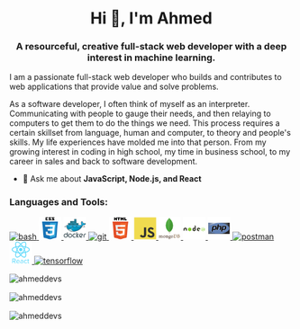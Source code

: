 <h1 align="center">Hi 👋, I'm Ahmed</h1>
<h3 align="center">A resourceful, creative full-stack web developer with a deep interest in machine learning.</h3>
<p>I am a passionate full-stack web developer who builds and contributes to web applications that provide value and solve problems. 


As a software developer, I often think of myself as an interpreter. Communicating with people to gauge their needs, and then relaying to computers to get them to do the things we need. This process requires a certain skillset from language, human and computer, to theory and people's skills. My life experiences have molded me into that person. From my growing interest in coding in high school, my time in business school, to my career in sales and back to software development.</p>

<!-- - 👨‍💻 Some of my projects are available at [ahmedtechs.netlify.app](ahmedtechs.netlify.app) -->

- 💬 Ask me about **JavaScript, Node.js, and React**

  
  
<!-- <h3 align="left">Connect with me:</h3> -->
<p align="left">
</p>

<h3 align="left">Languages and Tools:</h3>
<p align="left"> <a href="https://www.gnu.org/software/bash/" target="_blank" rel="noreferrer"> <img src="https://www.vectorlogo.zone/logos/gnu_bash/gnu_bash-icon.svg" alt="bash" width="40" height="40"/> </a> <a href="https://www.w3schools.com/css/" target="_blank" rel="noreferrer"> <img src="https://raw.githubusercontent.com/devicons/devicon/master/icons/css3/css3-original-wordmark.svg" alt="css3" width="40" height="40"/> </a> <a href="https://www.docker.com/" target="_blank" rel="noreferrer"> <img src="https://raw.githubusercontent.com/devicons/devicon/master/icons/docker/docker-original-wordmark.svg" alt="docker" width="40" height="40"/> </a> <a href="https://git-scm.com/" target="_blank" rel="noreferrer"> <img src="https://www.vectorlogo.zone/logos/git-scm/git-scm-icon.svg" alt="git" width="40" height="40"/> </a> <a href="https://www.w3.org/html/" target="_blank" rel="noreferrer"> <img src="https://raw.githubusercontent.com/devicons/devicon/master/icons/html5/html5-original-wordmark.svg" alt="html5" width="40" height="40"/> </a> <a href="https://developer.mozilla.org/en-US/docs/Web/JavaScript" target="_blank" rel="noreferrer"> <img src="https://raw.githubusercontent.com/devicons/devicon/master/icons/javascript/javascript-original.svg" alt="javascript" width="40" height="40"/> </a> <a href="https://www.mongodb.com/" target="_blank" rel="noreferrer"> <img src="https://raw.githubusercontent.com/devicons/devicon/master/icons/mongodb/mongodb-original-wordmark.svg" alt="mongodb" width="40" height="40"/> </a> <a href="https://nodejs.org" target="_blank" rel="noreferrer"> <img src="https://raw.githubusercontent.com/devicons/devicon/master/icons/nodejs/nodejs-original-wordmark.svg" alt="nodejs" width="40" height="40"/> </a> <a href="https://www.php.net" target="_blank" rel="noreferrer"> <img src="https://raw.githubusercontent.com/devicons/devicon/master/icons/php/php-original.svg" alt="php" width="40" height="40"/> </a> <a href="https://postman.com" target="_blank" rel="noreferrer"> <img src="https://www.vectorlogo.zone/logos/getpostman/getpostman-icon.svg" alt="postman" width="40" height="40"/> </a> <a href="https://reactjs.org/" target="_blank" rel="noreferrer"> <img src="https://raw.githubusercontent.com/devicons/devicon/master/icons/react/react-original-wordmark.svg" alt="react" width="40" height="40"/> </a> <a href="https://www.tensorflow.org" target="_blank" rel="noreferrer"> <img src="https://www.vectorlogo.zone/logos/tensorflow/tensorflow-icon.svg" alt="tensorflow" width="40" height="40"/> </a> </p>

<p><img align="center" src="https://github-readme-stats.vercel.app/api/top-langs?username=ahmeddevs&show_icons=true&locale=en&layout=compact&theme=radical" alt="ahmeddevs" /></p> 

<p><img align="center" src="https://github-readme-stats.vercel.app/api?username=ahmedDevs&show_icons=true&theme=radical" alt="ahmeddevs" /></p>
<!-- ![Ahmed's GitHub stats](https://github-readme-stats.vercel.app/api?username=ahmedDevs&show_icons=true&theme=radical) -->

<p><img align="center" src="https://github-readme-streak-stats.herokuapp.com/?user=ahmeddevs&theme=radical" alt="ahmeddevs" /></p>
 
<!-- <img src="https://raw.githubusercontent.com/jaypavasiya/jaypavasiya/output/github-contribution-grid-snake-dark.svg"> -->
   
  
